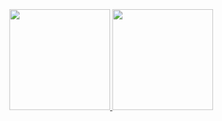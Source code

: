<div>
<a href="https://github.com/paulocamargojr">
<img height="180em" src="https://github-readme-stats.vercel.app/api?username=paulocamargojr&show_icons=true&count_private=true"/>
<img height="180em" src="https://github-readme-stats.vercel.app/api/top-langs/?username=paulocamargojr&layout=compact&langs_count=7"/>
</div>
